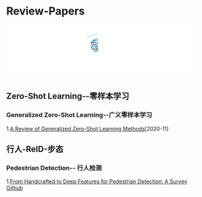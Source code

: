 # Review-Papers
<div align="center">
  <img src="Image/52CV.gif" width="600"/>
</div>

## Zero-Shot Learning--零样本学习

### Generalized Zero-Shot Learning--广义零样本学习

1.[A Review of Generalized Zero-Shot Learning Methods](https://arxiv.org/abs/2011.08641)[2020-11]



## 行人-ReID-步态

###  Pedestrian Detection-- 行人检测
1.[From Handcrafted to Deep Features for Pedestrian Detection: A Survey](https://arxiv.org/pdf/2010.00456.pdf)
  [Github](https://github.com/JialeCao001/PedSurvey)

